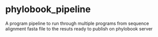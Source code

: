 # phylobook_pipeline
A program pipeline to run through multiple programs from sequence alignment fasta file to the resuts ready to publish on phylobook server

